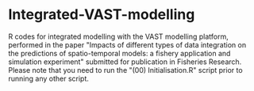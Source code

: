 # Integrated-VAST-modelling
R codes for integrated modelling with the VAST modelling platform, performed in the paper "Impacts of different types of data integration on the predictions of spatio-temporal models: a fishery application and simulation experiment" submitted for publication in Fisheries Research. 
Please note that you need to run the "(00) Initialisation.R" script prior to running any other script. 
